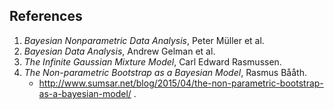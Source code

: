## References
1. *Bayesian Nonparametric Data Analysis*, Peter Müller et al.
2. *Bayesian Data Analysis*, Andrew Gelman et al. 
3. *The Infinite Gaussian Mixture Model*, Carl Edward Rasmussen.
3. *The Non-parametric Bootstrap as a Bayesian Model*, Rasmus Bååth. 
    - http://www.sumsar.net/blog/2015/04/the-non-parametric-bootstrap-as-a-bayesian-model/ .
